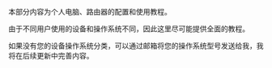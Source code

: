 本部分内容为个人电脑、路由器的配置和使用教程。

由于不同用户使用的设备和操作系统不同，因此这里尽可能提供全面的教程。

如果没有您的设备操作系统分类，可以通过邮箱将您的操作系统型号发送给我，我将在后续更新中完善内容。
